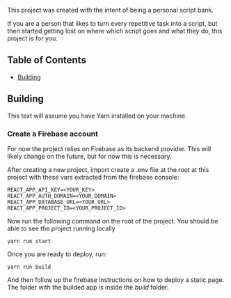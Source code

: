 This project was created with the intent of being a personal script bank.

If you are a person that likes to turn every repetitive task into a script, but then started getting lost on where which script goes and what they do, this project is for you.

## Table of Contents

- [Building](#building)

## Building

This text will assume you have Yarn installed on your machine.

### Create a Firebase account

For now the project relies on Firebase as its backend provider. This will likely change on the future, but for now this is necessary.

After creating a new project, import create a .env file at the root at this project with these vars extracted from the firebase console:

    REACT_APP_API_KEY=<YOUR_KEY>
    REACT_APP_AUTH_DOMAIN=<YOUR_DOMAIN>
    REACT_APP_DATABASE_URL=<YOUR_URL>
    REACT_APP_PROJECT_ID=<YOUR_PROJECT_ID>

Now run the following command on the root of the project. You should be able to see the project running locally

    yarn run start

Once you are ready to deploy, run:

    yarn run build

And then follow up the firebase instructions on how to deploy a static page. The folder with the builded app is inside the _build_ folder.